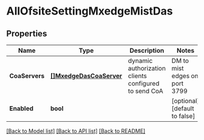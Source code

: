 # AllOfsiteSettingMxedgeMistDas

## Properties
Name | Type | Description | Notes
------------ | ------------- | ------------- | -------------
**CoaServers** | [**[]MxedgeDasCoaServer**](mxedge_das_coa_server.md) | dynamic authorization clients configured to send CoA|DM to mist edges on port 3799 | [optional] [default to null]
**Enabled** | **bool** |  | [optional] [default to false]

[[Back to Model list]](../README.md#documentation-for-models) [[Back to API list]](../README.md#documentation-for-api-endpoints) [[Back to README]](../README.md)

